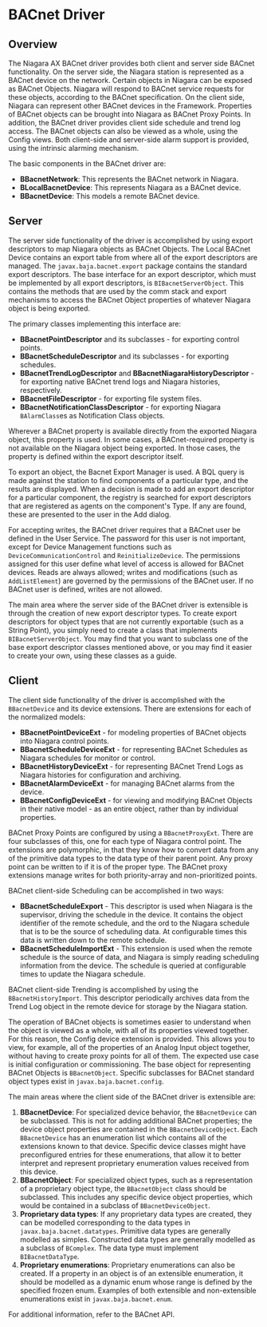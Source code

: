 # BACnet Driver

## Overview

The Niagara AX BACnet driver provides both client and server side BACnet functionality. On the server side, the Niagara station is represented as a BACnet device on the network. Certain objects in Niagara can be exposed as BACnet Objects. Niagara will respond to BACnet service requests for these objects, according to the BACnet specification. On the client side, Niagara can represent other BACnet devices in the Framework. Properties of BACnet objects can be brought into Niagara as BACnet Proxy Points. In addition, the BACnet driver provides client side schedule and trend log access. The BACnet objects can also be viewed as a whole, using the Config views. Both client-side and server-side alarm support is provided, using the intrinsic alarming mechanism.

The basic components in the BACnet driver are:

-   **BBacnetNetwork**: This represents the BACnet network in Niagara.
-   **BLocalBacnetDevice**: This represents Niagara as a BACnet device.
-   **BBacnetDevice**: This models a remote BACnet device.

## Server

The server side functionality of the driver is accomplished by using export descriptors to map Niagara objects as BACnet Objects. The Local BACnet Device contains an export table from where all of the export descriptors are managed. The `javax.baja.bacnet.export` package contains the standard export descriptors. The base interface for an export descriptor, which must be implemented by all export descriptors, is `BIBacnetServerObject`. This contains the methods that are used by the comm stack and export mechanisms to access the BACnet Object properties of whatever Niagara object is being exported.

The primary classes implementing this interface are:

-   **BBacnetPointDescriptor** and its subclasses - for exporting control points.
-   **BBacnetScheduleDescriptor** and its subclasses - for exporting schedules.
-   **BBacnetTrendLogDescriptor** and **BBacnetNiagaraHistoryDescriptor** - for exporting native BACnet trend logs and Niagara histories, respectively.
-   **BBacnetFileDescriptor** - for exporting file system files.
-   **BBacnetNotificationClassDescriptor** - for exporting Niagara `BAlarmClass`es as Notification Class objects.

Wherever a BACnet property is available directly from the exported Niagara object, this property is used. In some cases, a BACnet-required property is not available on the Niagara object being exported. In those cases, the property is defined within the export descriptor itself.

To export an object, the Bacnet Export Manager is used. A BQL query is made against the station to find components of a particular type, and the results are displayed. When a decision is made to add an export descriptor for a particular component, the registry is searched for export descriptors that are registered as agents on the component's Type. If any are found, these are presented to the user in the Add dialog.

For accepting writes, the BACnet driver requires that a BACnet user be defined in the User Service. The password for this user is not important, except for Device Management functions such as `DeviceCommunicationControl` and `ReinitializeDevice`. The permissions assigned for this user define what level of access is allowed for BACnet devices. Reads are always allowed; writes and modifications (such as `AddListElement`) are governed by the permissions of the BACnet user. If no BACnet user is defined, writes are not allowed.

The main area where the server side of the BACnet driver is extensible is through the creation of new export descriptor types. To create export descriptors for object types that are not currently exportable (such as a String Point), you simply need to create a class that implements `BIBacnetServerObject`. You may find that you want to subclass one of the base export descriptor classes mentioned above, or you may find it easier to create your own, using these classes as a guide.

## Client

The client side functionality of the driver is accomplished with the `BBacnetDevice` and its device extensions. There are extensions for each of the normalized models:

-   **BBacnetPointDeviceExt** - for modeling properties of BACnet objects into Niagara control points.
-   **BBacnetScheduleDeviceExt** - for representing BACnet Schedules as Niagara schedules for monitor or control.
-   **BBacnetHistoryDeviceExt** - for representing BACnet Trend Logs as Niagara histories for configuration and archiving.
-   **BBacnetAlarmDeviceExt** - for managing BACnet alarms from the device.
-   **BBacnetConfigDeviceExt** - for viewing and modifying BACnet Objects in their native model - as an entire object, rather than by individual properties.

BACnet Proxy Points are configured by using a `BBacnetProxyExt`. There are four subclasses of this, one for each type of Niagara control point. The extensions are polymorphic, in that they know how to convert data from any of the primitive data types to the data type of their parent point. Any proxy point can be written to if it is of the proper type. The BACnet proxy extensions manage writes for both priority-array and non-prioritized points.

BACnet client-side Scheduling can be accomplished in two ways:

-   **BBacnetScheduleExport** - This descriptor is used when Niagara is the supervisor, driving the schedule in the device. It contains the object identifier of the remote schedule, and the ord to the Niagara schedule that is to be the source of scheduling data. At configurable times this data is written down to the remote schedule.
-   **BBacnetScheduleImportExt** - This extension is used when the remote schedule is the source of data, and Niagara is simply reading scheduling information from the device. The schedule is queried at configurable times to update the Niagara schedule.

BACnet client-side Trending is accomplished by using the `BBacnetHistoryImport`. This descriptor periodically archives data from the Trend Log object in the remote device for storage by the Niagara station.

The operation of BACnet objects is sometimes easier to understand when the object is viewed as a whole, with all of its properties viewed together. For this reason, the Config device extension is provided. This allows you to view, for example, all of the properties of an Analog Input object together, without having to create proxy points for all of them. The expected use case is initial configuration or commissioning. The base object for representing BACnet Objects is `BBacnetObject`. Specific subclasses for BACnet standard object types exist in `javax.baja.bacnet.config`.

The main areas where the client side of the BACnet driver is extensible are:

1.  **BBacnetDevice**: For specialized device behavior, the `BBacnetDevice` can be subclassed. This is not for adding additional BACnet properties; the device object properties are contained in the `BBacnetDeviceObject`. Each `BBacnetDevice` has an enumeration list which contains all of the extensions known to that device. Specific device classes might have preconfigured entries for these enumerations, that allow it to better interpret and represent proprietary enumeration values received from this device.
2.  **BBacnetObject**: For specialized object types, such as a representation of a proprietary object type, the `BBacnetObject` class should be subclassed. This includes any specific device object properties, which would be contained in a subclass of `BBacnetDeviceObject`.
3.  **Proprietary data types**: If any proprietary data types are created, they can be modelled corresponding to the data types in `javax.baja.bacnet.datatypes`. Primitive data types are generally modelled as simples. Constructed data types are generally modelled as a subclass of `BComplex`. The data type must implement `BIBacnetDataType`.
4.  **Proprietary enumerations**: Proprietary enumerations can also be created. If a property in an object is of an extensible enumeration, it should be modelled as a dynamic enum whose range is defined by the specified frozen enum. Examples of both extensible and non-extensible enumerations exist in `javax.baja.bacnet.enum`.

For additional information, refer to the BACnet API.
